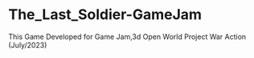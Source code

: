 # The_Last_Soldier-GameJam
This Game Developed for Game Jam,3d Open World Project War Action (July/2023)
